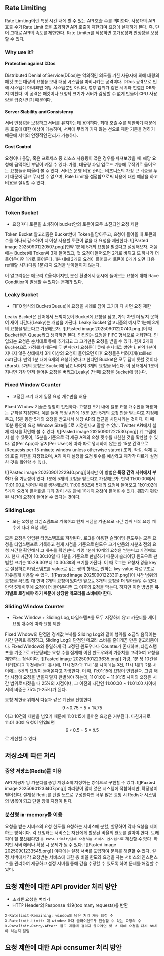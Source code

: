 ## Rate Limiting

Rate Limiting이란 특정 시간 내에 할 수 있는 API 호출 수를 의미한다. 사용자의 API 호출 수가 Rate Limit 값을 초과하면 API 호출이 제한되며 요쳥이 실패하게 된다. 즉, 단어 그대로 API의 속도를 제한한다. Rate Limiter를 적용하면 고가용성과 안정성을 보장할 수 있다.

### Why use it?

#### Protection against DDos
Distributed Denial of Service(DDos)는 악의적인 의도를 가진 사용자에 의해 대량의 패킷 또는 대량의 요청을 보내 대상 시스템을 마비시키는 공격이다. DDos 공격으로 인해 시스템이 마비되면 해당 시스템뿐만 아니라, 영향 범위가 같은 서버와 연결된 DB까지 미친다.
이 공격은 패킷이나 요청의 크기가 서버가 감당할 수 없게 만들어 CPU 사용량을 급증시키기 때문이다.

#### Server Stability and Consistency
서버 안정성을 보장하고 서버를 유지하는데 용이하다. 최대 호출 수를 제한하기 때문에 총 호출에 대한 예상이 가능하며, 서버에 무리가 가지 않는 선으로 제한 기준을 정하기 때문에 서버의 안정적인 관리가 가능하다.

#### Cost Control
요청이나 응답, 혹은 프로세스 중 리소스 사용량이 많은 경우를 따져보았을 때, 해당 요청에 금액적인 부담이 커질 수 있다. 가령, 대용량 파일 업로드 기능에 무작위로 들어오는 요청들을 떠올려 볼 수 있다. 서비스 운영 비용 관리는 비즈니스의 가장 큰 비중을 두기 대문에 결코 무시할 수 없으며, Rate Limit을 설정함으로써 비용에 대한 예상을 하고 비용을 절감할 수 있다.

## Algorithm

### Token Bucket
- 요청마다 토큰을 소비하여 bucket안의 토큰이 모두 소진되면 요청 제한

Token Bucket 알고리즘은 Bucket안에 Token을 담아두고, 요청이 들어올 때 토큰의 수를 하나씩 감소하여 더 이상 사용할 토큰이 없을 때 요청을 제한한다.
![[Pasted image 20250901220507.png]]만약 1분에 5개의 요청을 받겠다고 설정해보자. 처음에는 Bucket에 Token이 3개 들어있고, 첫 요청이 들어오면 2개로 바뀌고 또 하나가 더 들어온다면 1개로 줄어든다. 1분 내에 3개의 요청이 들어와서 토큰이 0개가 되면 다음 refill할 시기(다음 1분)까지 요청을 받아들이지 않는다.

이 알고리즘은 메모리 효율적이지만, 분산 환경에서 동시에 들어오는 요청에 대해 Race Condition이 발생할 수 있다는 문제가 있다.

### Leaky Bucket
- FIFO 형식의 Bucket(Queue)에 요청을 차례로 담아 크기가 다 차면 요청 제한

Leaky Bucket은 단어에서 느껴지듯이 Bucket에 요청을 담고, 가득 차면 더 담지 못하여 새어 나간다(Leaky)는 개념을 가진다.
Leaky Bucket 알고리즘의 예시로 1분에 3개의 요청을 받는다고 가정해보자.
![[Pasted image 20250901220740.png]]이 때 Bucket들은 Queue라고 생각하면 된다. 인입되는 요청을 FIFO 형식으로 처리한다.
인입되는 요청은 순서대로 큐에 추가되고 그 크기만큼 요청을 받을 수 있다. 현재 2개의 Bucket으로 가정했기 때문에 두 번째까지 요청들이 큐에 순서대로 쌓인다. 만약 1분이 지나지 않은 상태에서 3개 이상의 요청이 들어오면 이후 요청들은 버려지게(spilled out)된다. 만약 1분 내에 6개의 요청이 왔다고 한다면 Bucket은 모두 담지 못할 것이다(Burst). 3개의 요청은 Bucket에 담고 나머지 3개의 요청을 버린다. 이 상태에서 1분이 지나면 가장 먼저 들어온 요청을 버리고(Leaky) 7번째 요청을 Bucket에 담는다.

### Fixed Window Counter
- 고정된 크기 내에 일정 요청 개수만을 허용

Fixed Window 기술은 굉장히 간단하다. 고정된 크기 내에 일정 요청 개수만을 허용하는 규칙을 지정한다.
예를 들어 특정 API에 15분 동안 5개의 요청 만을 받는다고 지정해두고, 15분 동안 5개의 요청을 받고나서 해당 API의 접근을 차단시키는 것이다. 이 때 10분 동안의 요청 Window Size를 5로 지정한다고 말할 수 있더.
Twitter API에서 실제 예시를 확인해 볼 수 있다.
![[Pasted image 20250901222530.png]]
위 그림에서 볼 수 있듯이, 15분을 기준으로 각 제공 API의 요청 횟수를 제한한 것을 확인할 수 있다.
앱(Per App)과 유저(Per User)에 따라 따로 명시하지 않는 한 15분 간격으로(Requests per 15-minute window unless otherwise stated) 조회, 작성, 삭제 등의 호출 제한을 지정했으며, API 마다 설정할 요청 횟수를 예상하고 제각각 다르게 설정한 것을 확인할 수 있다.

![[Pasted image 20250901222940.png]]하지만 이 방법은 **특정 간격 사이에서 부하**가 올 가능성이 있다.
1분에 5개의 요청을 받는다고 가정해보자. 만약 11:00:00에서 11:01:00로 넘어갈 때를 생각해보자. 11:00:58초에 5개의 요청이 들어오고 11:01:02에 5개의 요청이 들어왔을 때와 같이 4초 안에 10개의 요청이 들어올 수 있다. 굉장히 편향된 시간에 요청이 들어올 수 있다는 것이다.

### Sliding Logs
- 모든 요청을 타임스탬프로 기록하고 현재 시점을 기준으로 시간 범위 내의 요청 개수에 따라 요청 제한.

모든 요청은 인입된 타임스탬프로 저장된다. 로그를 이용한 슬라이딩 윈도우는 모든 요청을 타임스탬프로 기록하고 현재 시점을 기준으로 윈도우 크기 만큼의 시분초 전의 요청 시간을 확인해서 그 개수를 확인한다.
가령 1분에 10개의 요청을 받는다고 가정해보자. 현재 시간이 10:30:30일 때 1분을 기준으로 판별하기 때문에 슬라이딩 윈도우로 판별할 크기는 10:29:30부터 10:30:30의 크기를 가진다. 이 때 로그는 요청자 명을 key로 설정하고 타임스탬프를 value로 갖는 쌍의 형태로, 원하는 key-value 자료구조로 자유롭게 사용할 수 있다.
![[Pasted image 20250901223301.png]]이 시간 범위의 요청을 확인할 대 만약 2개의 요청이 있다면 앞으로 3개의 요청을 더 받아들일 수 있다.
만약 5개 이후에 요청이 더 들어온다면 그 이후의 요청을 막는다. 하지만 이런 방법은 **유저별로 로깅해야 하기 때문에 상당한 메모리를 소비해야 한다**.

### Sliding Window Counter
- Fixed Window + Sliding Log, 타임스탬프를 모두 저장하지 않고 카운터를 세어 요청 개수에 따라 요청 제한

Fixed Window의 단점인 경계값 부하를 Sliding Log와 같이 범위를 조금씩 움직이는 시간 단위로 측정하고, Sliding Log의 단점인 메모리 소비를 줄이게끔 만든 알고리즘이다.
Fixed Window와 동일하게 각 고정된 윈도우마다 Counter가 존재하며, 타임스탬프를 기준으로 카운팅되는 요청 수를 집계해 이전 윈도우와의 가중치를 고려하여 요청을 제한하는 형식이다.
![[Pasted image 20250901223635.png]]
가령, 1분 당 10건을 처리한다고 가정해보자. 동시에, 11시 정각과 11시 1분 사이에는 9건, 11시 1분과 2분 사이에는 5건의 요청이 들어온다고 가정한다.
이 때, 11:01:15에 요청이 인입된다. 그럼 해당 시점에 요청을 받을지 말지 판별해야 하는데, 11:01:00 ~ 11:01:15 사이의 요청은 시간 범위로 따졌을 때 25%의 지점이며, 그 이전의 시간인 11:00:00 ~ 11:01:00 사이에서의 비중은 75%(1-25%)가 된다.

요청 제한을 위해서 다음과 같은 계산을 진행한다.
$$9 \times 0.75 + 5 = 14.75 $$이고 10건의 제한을 넘었기 때문에 11:01:15에 들어온 요청은 거부된다.
마찬가지로  11:01:30에 요청이 인입되면 $$ 9 \times 0.5 + 5 = 9.5 $$로 계산할 수 있다.

## 저장소에 따른 처리

### 중앙 저장소(Redis)를 이용
API 제공자 당 카운터를 중앙 저장소에 저장하는 방식으로 구현할 수 있다.
![[Pasted image 20250901233407.png]]
처리량이 많지 않은 시스템에 적합하지만, 확장성이 떨어진다.
설계상 Redis를 단일 노드로 구성한다면 너무 많은 요청 시 Redis가 시스템의 병목이 되고 단일 장애 지점이 된다.

### 분산형 in-memory를 이용
요청을 받는 서비스의 요청 한도를 요청하는 서비스에 분할, 할당하여 각자 요청을 제어하는 방식이다.
각 요청하는 서비스는 자신에게 할당된 비율의 한도를 알아야 한다.
트래픽이 잘 분산된다면 `총 Rate Limit/전체 요청하는 서비스 인스턴스`로 계산할 수 있다. 하지만 서버 에러나 확장 시 문제가 될 수 있다.
![[Pasted image 20250901233545.png]]
이때에는 설정 서버를 도입하여 문제를 해결할 수 있다.
설정 서버에서 각 요청받는 서비스에 대한 총 비율 한도와 요청을 하는 서비스의 인스턴스 수를 관리하여 제공하고 설정 서버를 통해 값을 수정할 수 있도록 하여 문제를 해결할 수 있다.

## 요청 제한에 대한 API provider 처리 방안

- 초과된 요청을 버리기
- HTTP Header의 Response 429(too many requests)를 반환

```
X-Ratelimit-Remaining: window에 남은 처리 가능 요청 수
X-Ratelimit-Limit: 매 window 마다 클라이언트가 전송할 수 있는 요청의 수
X-Ratelimit-Retry-After: 한도 제한에 걸리지 않으려면 몇 초 뒤에 요청을 다시 보내야 하는지 알림
```

## 요청 제한에 대한 Api consumer 처리 방안
